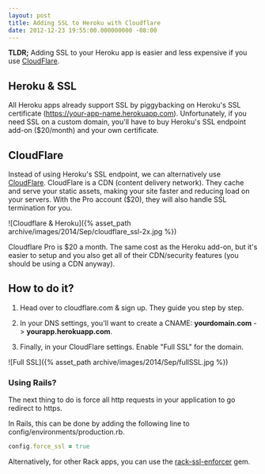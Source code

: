 ```yaml
---
layout: post
title: Adding SSL to Heroku with Cloudflare
date: 2012-12-23 19:55:00.000000000 -08:00
---
```

**TLDR;** Adding SSL to your Heroku app is easier and less expensive if you use [CloudFlare](https://cloudflare.com).

## Heroku & SSL

All Heroku apps already support SSL by piggybacking on Heroku's SSL certificate (https://your-app-name.herokuapp.com). Unfortunately, if you need SSL on a custom domain, you'll have to buy Heroku's SSL endpoint add-on ($20/month) and your own certificate.

## CloudFlare

Instead of using Heroku's SSL endpoint, we can alternatively use [CloudFlare](https://cloudflare.com). CloudFlare is a CDN (content delivery network). They cache and serve your static assets, making your site faster and reducing load on your servers. With the Pro account ($20), they will also handle SSL termination for you.

![Cloudflare & Heroku]({% asset_path archive/images/2014/Sep/cloudflare_ssl-2x.jpg %})

Cloudflare Pro is $20 a month. The same cost as the Heroku add-on, but it's easier to setup and you also get all of their CDN/security features (you should be using a CDN anyway).

## How to do it?

1. Head over to cloudflare.com & sign up. They guide you step by step.

2. In your DNS settings, you'll want to create a CNAME: **yourdomain.com** -> **yourapp.herokuapp.com**.

3. Finally, in your CloudFlare settings. Enable "Full SSL" for the domain.

![Full SSL]({% asset_path archive/images/2014/Sep/fullSSL.jpg %})

### Using Rails?
The next thing to do is force all http requests in your application to go redirect to https.

In Rails, this can be done by adding the following line to config/environments/production.rb.

```ruby
config.force_ssl = true
```

Alternatively, for other Rack apps, you can use the <a href="https://github.com/tobmatth/rack-ssl-enforcer">rack-ssl-enforcer</a> gem.
